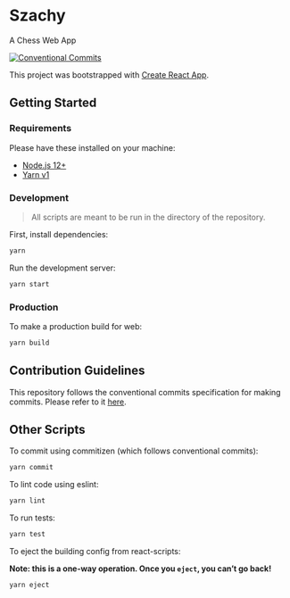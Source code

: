 # Szachy

A Chess Web App

[![Conventional Commits](https://img.shields.io/badge/Conventional%20Commits-1.0.0-yellow.svg)](https://conventionalcommits.org)

This project was bootstrapped with [Create React App](https://github.com/facebook/create-react-app).

## Getting Started

### Requirements

Please have these installed on your machine:

- [Node.js 12+](https://nodejs.org/)
- [Yarn v1](https://classic.yarnpkg.com/lang/)

### Development

> All scripts are meant to be run in the directory of the repository.

First, install dependencies:

```bash
yarn
```

Run the development server:

```bash
yarn start
```

### Production

To make a production build for web:

```bash
yarn build
```

## Contribution Guidelines

This repository follows the conventional commits specification for making commits. Please refer to it [here](https://www.conventionalcommits.org/en/v1.0.0/).

## Other Scripts

To commit using commitizen (which follows conventional commits):

```bash
yarn commit
```

To lint code using eslint:

```bash
yarn lint
```

To run tests:

```bash
yarn test
```

To eject the building config from react-scripts:

**Note: this is a one-way operation. Once you `eject`, you can’t go back!**

```bash
yarn eject
```

